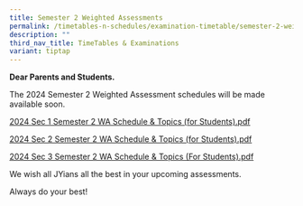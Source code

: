 ```yaml
---
title: Semester 2 Weighted Assessments
permalink: /timetables-n-schedules/examination-timetable/semester-2-weighted-assessments/
description: ""
third_nav_title: TimeTables & Examinations
variant: tiptap
---
```

<p><strong>Dear Parents and Students.</strong>
</p>
<p>The 2024 Semester 2 Weighted Assessment schedules will be made available
soon.</p>
<p><a href="https://drive.google.com/file/d/1dV926_rAEuQf0Qa3I7-3MT0WqEP6HH8G/view?usp=sharing" rel="noopener noreferrer nofollow" target="_blank">2024 Sec 1 Semester 2 WA Schedule &amp; Topics (for Students).pdf</a>
</p>
<p><a href="https://drive.google.com/file/d/1V231KaTVLWRvgNcCzGSZVqX7nxfCPOAb/view?usp=sharingIOxAiTbEjTAc05cAuSgtSFlv6/view?usp=sharing" rel="noopener noreferrer nofollow" target="_blank">2024 Sec 2 Semester 2 WA Schedule &amp; Topics (for Students).pdf</a>
</p>
<p><a href="https://drive.google.com/file/d/14N3kqyONdqNWwRfyFpnM0LMBTogg8YCU/view?usp=sharing" rel="noopener noreferrer nofollow" target="_blank">2024 Sec 3 Semester 2 WA Schedule &amp; Topics (For Students).pdf</a>
</p>
<p>We wish all JYians all the best in your upcoming assessments.</p>
<p>Always do your best!</p>